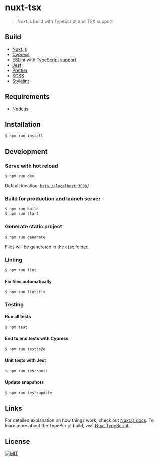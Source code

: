 # nuxt-tsx

> Nuxt.js build with TypeScript and TSX support

## Build
* [Nuxt.js][nuxt]
* [Cypress][cypress]
* [ESLint][eslint] with [TypeScript support][eslint-ts]
* [Jest][jest]
* [Prettier][prettier]
* [SCSS][sass-lang]
* [Stylelint][stylelint]

## Requirements
* [Node.js][node]

## Installation
```sh
$ npm run install
```

## Development

### Serve with hot reload
```sh
$ npm run dev
```
Default location: [`http://localhost:3000/`](http://localhost:3000/)
### Build for production and launch server
```sh
$ npm run build
$ npm run start
```

### Generate static project
```sh
$ npm run generate
```
Files will be generated in the `dist` folder.

### Linting
```sh
$ npm run lint
```

#### Fix files automatically
```
$ npm run lint:fix
```

### Testing

#### Run all tests
```sh
$ npm test
```

#### End to end tests with Cypress
```sh
$ npm run test:e2e
```

#### Unit tests with Jest
```sh
$ npm run test:unit
```

#### Update snapshots
```sh
$ npm run test:update
```

## Links
For detailed explanation on how things work, check out [Nuxt.js docs][nuxt]. To learn more about the TypeScript build, visit [Nuxt TypeScript][nuxt-ts].

## License
[![MIT](https://img.shields.io/badge/license-MIT-green.svg)](LICENSE.md)

[cypress]: https://www.cypress.io/
[eslint-ts]: https://typescript.nuxtjs.org/guide/lint.html
[eslint]: https://eslint.org/
[jest]: https://jestjs.io/
[node]: https://nodejs.org/
[nuxt]: https://nuxtjs.org/
[nuxt-ts]: https://typescript.nuxtjs.org/
[prettier]: https://prettier.io/
[sass-lang]: https://sass-lang.com/
[stylelint]: https://stylelint.io/